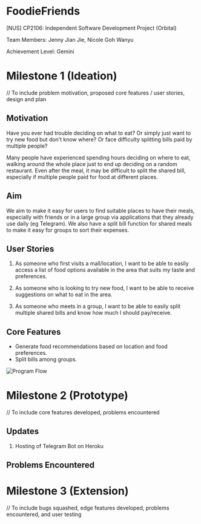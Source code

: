 # FoodieFriends
[NUS] CP2106: Independent Software Development Project (Orbital)

Team Members: Jenny Jian Jie, Nicole Goh Wanyu

Achievement Level: Gemini

# Milestone 1 (Ideation)

// To include problem motivation, proposed core features / user stories, design and plan

## Motivation 

Have you ever had trouble deciding on what to eat? Or simply just want to try new food but don’t know where? Or face difficulty splitting bills paid by multiple people? 

Many people have experienced spending hours deciding on where to eat, walking around the whole place just to end up deciding on a random restaurant. Even after the meal, it may be difficult to split the shared bill, especially if multiple people paid for food at different places.

## Aim 

We aim to make it easy for users to find suitable places to have their meals, especially with friends or in a large group via applications that they already use daily (eg Telegram). We also have a split bill function for shared meals to make it easy for groups to sort their expenses.

## User Stories

1. As someone who first visits a mall/location, I want to be able to easily access a list of food options available in the area that suits my taste and preferences.

2. As someone who is looking to try new food, I want to be able to receive suggestions on what to eat in the area.

3. As someone who meets in a group, I want to be able to easily split multiple shared bills and know how much I should pay/receive. 

## Core Features

- Generate food recommendations based on location and food preferences.
- Split bills among groups.

![Program Flow](https://user-images.githubusercontent.com/78203310/119811681-f296f880-bf19-11eb-9a05-f2b121839642.jpg)

# Milestone 2 (Prototype)

// To include core features developed, problems encountered

## Updates

1. Hosting of Telegram Bot on Heroku

## Problems Encountered

# Milestone 3 (Extension)

// To include bugs squashed, edge features developed, problems encountered, and user testing


